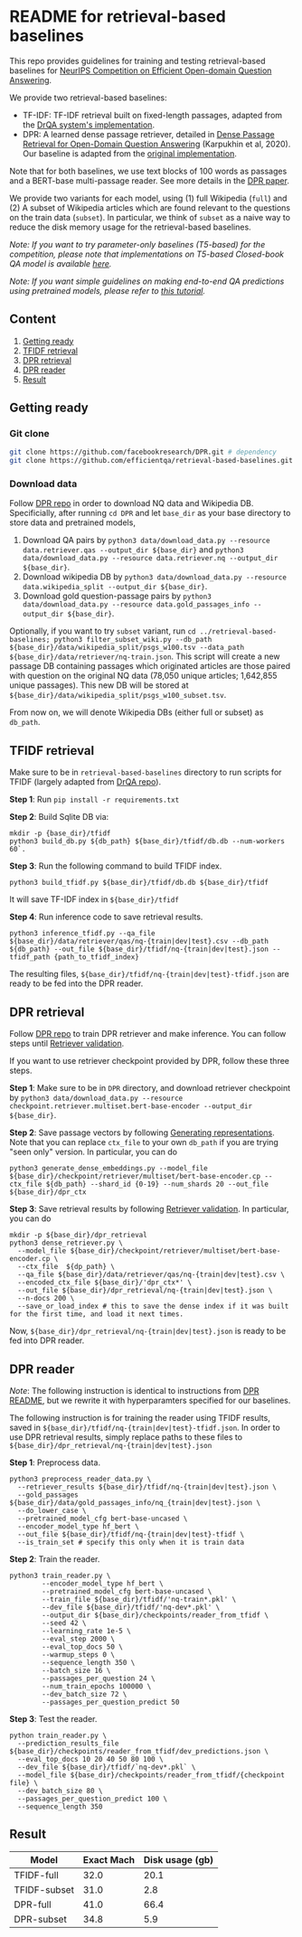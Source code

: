 # README for retrieval-based baselines

This repo provides guidelines for training and testing retrieval-based baselines for [NeurIPS Competition on Efficient Open-domain Question Answering](http://efficientqa.github.io/).

We provide two retrieval-based baselines:

- TF-IDF: TF-IDF retrieval built on fixed-length passages, adapted from the [DrQA system's implementation](https://github.com/facebookresearch/DrQA).
- DPR: A learned dense passage retriever, detailed in [Dense Passage Retrieval for Open-Domain Question Answering](https://arxiv.org/abs/2004.04906) (Karpukhin et al, 2020). Our baseline is adapted from the [original implementation](https://github.com/facebookresearch/DPR).


Note that for both baselines, we use text blocks of 100 words as passages and a BERT-base multi-passage reader. See more details in the [DPR paper](https://arxiv.org/pdf/2004.04906.pdf).

We provide two variants for each model, using (1) full Wikipedia (`full`) and (2) A subset of Wikipedia articles which are found relevant to the questions on the train data (`subset`). In particular, we think of `subset` as a naive way to reduce the disk memory usage for the retrieval-based baselines.


*Note: If you want to try parameter-only baselines (T5-based) for the competition, please note that implementations on T5-based Closed-book QA model is available [here](https://github.com/google-research/google-research/tree/master/t5_closed_book_qa).*

*Note: If you want simple guidelines on making end-to-end QA predictions using pretrained models, please refer to [this tutorial](https://github.com/efficientqa/efficientqa.github.io/blob/master/getting_started.md).*

## Content

1. [Getting ready](#getting-ready)
2. [TFIDF retrieval](#tfidf-retrieval)
3. [DPR retrieval](#dpr-retrieval)
4. [DPR reader](#dpr-reader)
5. [Result](#result)

## Getting ready

### Git clone

```bash
git clone https://github.com/facebookresearch/DPR.git # dependency
git clone https://github.com/efficientqa/retrieval-based-baselines.git # this repo
```

### Download data

Follow [DPR repo][dpr] in order to download NQ data and Wikipedia DB. Specificially, after running `cd DPR` and let `base_dir` as your base directory to store data and pretrained models,


1. Download QA pairs by `python3 data/download_data.py --resource data.retriever.qas --output_dir ${base_dir}` and `python3 data/download_data.py --resource data.retriever.nq --output_dir ${base_dir}`.
2. Download wikipedia DB by `python3 data/download_data.py --resource data.wikipedia_split --output_dir ${base_dir}`.
3. Download gold question-passage pairs by `python3 data/download_data.py --resource data.gold_passages_info --output_dir ${base_dir}`.

Optionally, if you want to try `subset` variant, run `cd ../retrieval-based-baselines; python3 filter_subset_wiki.py --db_path ${base_dir}/data/wikipedia_split/psgs_w100.tsv --data_path ${base_dir}/data/retriever/nq-train.json`. This script will create a new passage DB containing passages which originated articles are those paired with question on the original NQ data (78,050 unique articles; 1,642,855 unique passages).
This new DB will be stored at `${base_dir}/data/wikipedia_split/psgs_w100_subset.tsv`.

From now on, we will denote Wikipedia DBs (either full or subset) as `db_path`.


## TFIDF retrieval

Make sure to be in `retrieval-based-baselines` directory to run scripts for TFIDF (largely adapted from [DrQA repo][drqa]).

**Step 1**: Run `pip install -r requirements.txt`

**Step 2**: Build Sqlite DB via:
```
mkdir -p {base_dir}/tfidf
python3 build_db.py ${db_path} ${base_dir}/tfidf/db.db --num-workers 60`.
```
**Step 3**: Run the following command to build TFIDF index.
```
python3 build_tfidf.py ${base_dir}/tfidf/db.db ${base_dir}/tfidf
```
It will save TF-IDF index in `${base_dir}/tfidf`

**Step 4**: Run inference code to save retrieval results.
```
python3 inference_tfidf.py --qa_file ${base_dir}/data/retriever/qas/nq-{train|dev|test}.csv --db_path ${db_path} --out_file ${base_dir}/tfidf/nq-{train|dev|test}.json --tfidf_path {path_to_tfidf_index}
```

The resulting files, `${base_dir}/tfidf/nq-{train|dev|test}-tfidf.json` are ready to be fed into the DPR reader.

## DPR retrieval

Follow [DPR repo][dpr] to train DPR retriever and make inference. You can follow steps until [Retriever validation](https://github.com/facebookresearch/DPR/tree/master#retriever-validation-against-the-entire-set-of-documents).


If you want to use retriever checkpoint provided by DPR, follow these three steps.

**Step 1**: Make sure to be in `DPR` directory, and download retriever checkpoint by `python3 data/download_data.py --resource checkpoint.retriever.multiset.bert-base-encoder --output_dir ${base_dir}`.

**Step 2**: Save passage vectors by following [Generating representations](https://github.com/facebookresearch/DPR/tree/master#retriever-validation-against-the-entire-set-of-documents). Note that you can replace `ctx_file` to your own `db_path` if you are trying "seen only" version. In particular, you can do
```
python3 generate_dense_embeddings.py --model_file ${base_dir}/checkpoint/retriever/multiset/bert-base-encoder.cp --ctx_file ${db_path} --shard_id {0-19} --num_shards 20 --out_file ${base_dir}/dpr_ctx
```

**Step 3**: Save retrieval results by following [Retriever validation](https://github.com/facebookresearch/DPR/tree/master#retriever-validation-against-the-entire-set-of-documents). In particular, you can do
```
mkdir -p ${base_dir}/dpr_retrieval
python3 dense_retriever.py \
  --model_file ${base_dir}/checkpoint/retriever/multiset/bert-base-encoder.cp \
  --ctx_file  ${dp_path} \
  --qa_file ${base_dir}/data/retriever/qas/nq-{train|dev|test}.csv \
  --encoded_ctx_file ${base_dir}/'dpr_ctx*' \
  --out_file ${base_dir}/dpr_retrieval/nq-{train|dev|test}.json \
  --n-docs 200 \
  --save_or_load_index # this to save the dense index if it was built for the first time, and load it next times.
```

Now, `${base_dir}/dpr_retrieval/nq-{train|dev|test}.json` is ready to be fed into DPR reader.

## DPR reader

*Note*: The following instruction is identical to instructions from [DPR README](https://github.com/facebookresearch/DPR#optional-reader-model-input-data-pre-processing), but we rewrite it with hyperparamters specified for our baselines.

The following instruction is for training the reader using TFIDF results, saved in `${base_dir}/tfidf/nq-{train|dev|test}-tfidf.json`. In order to use DPR retrieval results, simply replace paths to these files to `${base_dir}/dpr_retrieval/nq-{train|dev|test}.json`

**Step 1**: Preprocess data.

```
python3 preprocess_reader_data.py \
  --retriever_results ${base_dir}/tfidf/nq-{train|dev|test}.json \
  --gold_passages ${base_dir}/data/gold_passages_info/nq_{train|dev|test}.json \
  --do_lower_case \
  --pretrained_model_cfg bert-base-uncased \
  --encoder_model_type hf_bert \
  --out_file ${base_dir}/tfidf/nq-{train|dev|test}-tfidf \
  --is_train_set # specify this only when it is train data
```

**Step 2**: Train the reader.
```
python3 train_reader.py \
        --encoder_model_type hf_bert \
        --pretrained_model_cfg bert-base-uncased \
        --train_file ${base_dir}/tfidf/'nq-train*.pkl' \
        --dev_file ${base_dir}/tfidf/'nq-dev*.pkl' \
        --output_dir ${base_dir}/checkpoints/reader_from_tfidf \
        --seed 42 \
        --learning_rate 1e-5 \
        --eval_step 2000 \
        --eval_top_docs 50 \
        --warmup_steps 0 \
        --sequence_length 350 \
        --batch_size 16 \
        --passages_per_question 24 \
        --num_train_epochs 100000 \
        --dev_batch_size 72 \
        --passages_per_question_predict 50
```

**Step 3**: Test the reader.
```
python train_reader.py \
  --prediction_results_file ${base_dir}/checkpoints/reader_from_tfidf/dev_predictions.json \
  --eval_top_docs 10 20 40 50 80 100 \
  --dev_file ${base_dir}/tfidf/`nq-dev*.pkl` \
  --model_file ${base_dir}/checkpoints/reader_from_tfidf/{checkpoint file} \
  --dev_batch_size 80 \
  --passages_per_question_predict 100 \
  --sequence_length 350
```

[drqa]: https://github.com/facebookresearch/DrQA/
[dpr]: https://github.com/facebookresearch/DPR

## Result

|Model|Exact Mach|Disk usage (gb)|
|---|---|---|
|TFIDF-full|32.0|20.1|
|TFIDF-subset|31.0|2.8|
|DPR-full|41.0|66.4|
|DPR-subset|34.8|5.9|


